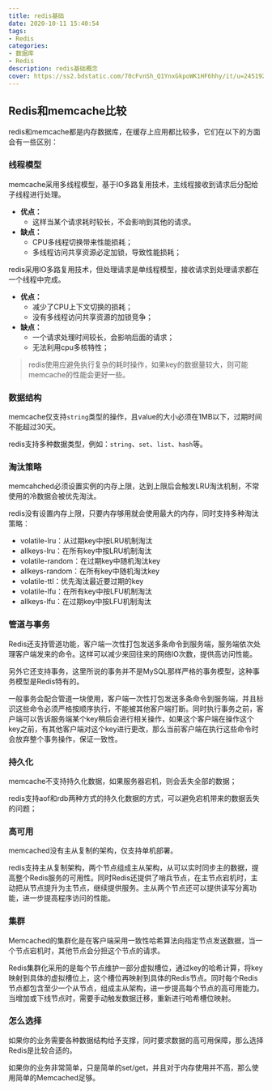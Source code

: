 ```yaml
---
title: redis基础
date: 2020-10-11 15:40:54
tags:
- Redis
categories:
- 数据库
- Redis
description: redis基础概念
cover: https://ss2.bdstatic.com/70cFvnSh_Q1YnxGkpoWK1HF6hhy/it/u=2451921005,155161323&fm=26&gp=0.jpg
---
```




## Redis和memcache比较

redis和memcache都是内存数据库，在缓存上应用都比较多，它们在以下的方面会有一些区别：



### 线程模型

memcache采用多线程模型，基于IO多路复用技术，主线程接收到请求后分配给子线程进行处理。

- **优点：**
  - 这样当某个请求耗时较长，不会影响到其他的请求。
- **缺点：**
  - CPU多线程切换带来性能损耗；
  - 多线程访问共享资源必定加锁，导致性能损耗；



redis采用IO多路复用技术，但处理请求是单线程模型，接收请求到处理请求都在一个线程中完成。

- **优点：**
  - 减少了CPU上下文切换的损耗；
  - 没有多线程访问共享资源的加锁竞争；
- **缺点：**
  - 一个请求处理时间较长，会影响后面的请求；
  - 无法利用cpu多核特性；



> redis使用应避免执行复杂的耗时操作，如果key的数据量较大，则可能memcache的性能会更好一些。



### 数据结构

memcache仅支持`string`类型的操作，且value的大小必须在1MB以下，过期时间不能超过30天。



redis支持多种数据类型，例如：`string`、`set`、`list`、`hash`等。





### 淘汰策略

memcahched必须设置实例的内存上限，达到上限后会触发LRU淘汰机制，不常使用的冷数据会被优先淘汰。



redis没有设置内存上限，只要内存够用就会使用最大的内存，同时支持多种淘汰策略：

- volatile-lru：从过期key中按LRU机制淘汰
- allkeys-lru：在所有key中按LRU机制淘汰
- volatile-random：在过期key中随机淘汰key
- allkeys-random：在所有key中随机淘汰key
- volatile-ttl：优先淘汰最近要过期的key
- volatile-lfu：在所有key中按LFU机制淘汰
- allkeys-lfu：在过期key中按LFU机制淘汰



### 管道与事务

Redis还支持管道功能，客户端一次性打包发送多条命令到服务端，服务端依次处理客户端发来的命令。这样可以减少来回往来的网络IO次数，提供高访问性能。

另外它还支持事务，这里所说的事务并不是MySQL那样严格的事务模型，这种事务模型是Redis特有的。

一般事务会配合管道一块使用，客户端一次性打包发送多条命令到服务端，并且标识这些命令必须严格按顺序执行，不能被其他客户端打断。同时执行事务之前，客户端可以告诉服务端某个key稍后会进行相关操作，如果这个客户端在操作这个key之前，有其他客户端对这个key进行更改，那么当前客户端在执行这些命令时会放弃整个事务操作，保证一致性。



### 持久化

memcache不支持持久化数据，如果服务器宕机，则会丢失全部的数据；



redis支持aof和rdb两种方式的持久化数据的方式，可以避免宕机带来的数据丢失的问题；



### 高可用

memcached没有主从复制的架构，仅支持单机部署。



redis支持主从复制架构，两个节点组成主从架构，从可以实时同步主的数据，提高整个Redis服务的可用性。同时Redis还提供了哨兵节点，在主节点宕机时，主动把从节点提升为主节点，继续提供服务。主从两个节点还可以提供读写分离功能，进一步提高程序访问的性能。



### 集群

Memcached的集群化是在客户端采用一致性哈希算法向指定节点发送数据，当一个节点宕机时，其他节点会分担这个节点的请求。



Redis集群化采用的是每个节点维护一部分虚拟槽位，通过key的哈希计算，将key映射到具体的虚拟槽位上，这个槽位再映射到具体的Redis节点。同时每个Redis节点都包含至少一个从节点，组成主从架构，进一步提高每个节点的高可用能力。当增加或下线节点时，需要手动触发数据迁移，重新进行哈希槽位映射。



### 怎么选择

如果你的业务需要各种数据结构给予支撑，同时要求数据的高可用保障，那么选择Redis是比较合适的。

如果你的业务非常简单，只是简单的set/get，并且对于内存使用并不高，那么使用简单的Memcached足够。